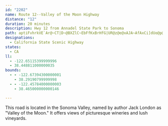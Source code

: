 ```yaml
---
id: "2202"
name: Route 12--Valley of the Moon Highway
distance: "12"
duration: 20 minutes
description: Hwy 12 from Annadel State Park to Sonoma
path: aptiFvhrkVE`Ar@~CT|D~@BXZlC~EbFfKxBrHfG|UR@z@e@xAJA~AfAxCi]dUo@p@wCrFu@z@wM~HqRfKm@`@Kp@}GkAmBs@mAy@uFzOYJc@Wc@kAe@{@iEgGoKsPoBwDy@yB_AcE{Fa`@_@aD[aFGyEn@ei@VgDt@aFhCgMdHwX`B_G`CuFtLqWhBuFh@_E~@mKx@mEh@aBnE_LHm@fV{p@lEuMhR{g@nMq^bD{H~Ocd@~CgI|@uChHme@lB{NdAuF|Ogh@fKo[jK_]j\cdAr@oAhR{R|k@el@`DuCjOiPpp@wXpAs@pAyAtDmC~WmH|EmChBmB`[u_@`GoFzBkC|@uA~Pwf@zGuPtB{ElAgB~@_ArA{@fNsHr`@}R~Ae@~AStDCv@FzDdAjK~G~DhD|Ab@~@?zAWt@g@tS}QfXuX`[eXhEeDh\qS`NsF~C_AfAMlFPjOCfAg@~HqFpSiOzQuKb_@aPnFsAlBYhIOvAOzM{EvDgAtWeFfAm@`TmOvIwHpN_Gh]mOzMmCtJ{BdAq@vKqJbA[rAD`LdA|YxB`C?dAiXvGivA
designations:
  - California State Scenic Highway
states:
  - CA
ll:
  - -122.65115399999996
  - 38.448811000000035
bounds:
  - - -122.67394300000001
    - 38.29190799999998
  - - -122.45784000000003
    - 38.465000000000146

---
```


This road is located in the Sonoma Valley, named by author Jack London as "Valley of the Moon." It offers views of picturesque wineries and lush vineyards.
